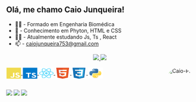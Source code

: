 ## Olá, me chamo Caio Junqueira!

- 🧑‍🎓 - Formado em Engenharia Biomédica
- 📒 - Conhecimento em Phyton, HTML e CSS
- 🧑‍🏫 - Atualmente estudando Js, Ts , React
- 📫 - caiojunqueira753@gmail.com

<div align="center">
  <a href="https://github.com/CaioJunqueiras">
  <img height="180em" src="https://github-readme-stats.vercel.app/api?username=CaioJunqueiras&show_icons=true&theme=dark&include_all_commits=true&count_private=true"/>
  <img height="180em" src="https://github-readme-stats.vercel.app/api/top-langs/?username=CaioJunqueiras&layout=compact&langs_count=7&theme=dark"/>
</div>
    
<div style="display: inline_block"><br>
  <img align="center" alt="Caio-Js" height="30" width="40" src="https://raw.githubusercontent.com/devicons/devicon/master/icons/javascript/javascript-plain.svg">
  <img align="center" alt="Caio-Ts" height="30" width="40" src="https://raw.githubusercontent.com/devicons/devicon/master/icons/typescript/typescript-plain.svg">
  <img align="center" alt="Caio-React" height="30" width="40" src="https://raw.githubusercontent.com/devicons/devicon/master/icons/react/react-original.svg">
  <img align="center" alt="Caio-HTML" height="30" width="40" src="https://raw.githubusercontent.com/devicons/devicon/master/icons/html5/html5-original.svg">
  <img align="center" alt="Caio-CSS" height="30" width="40" src="https://raw.githubusercontent.com/devicons/devicon/master/icons/css3/css3-original.svg">
  <img align="center" alt="Caio-Python" height="30" width="40" src="https://raw.githubusercontent.com/devicons/devicon/master/icons/python/python-original.svg">
  <img align="right" alt="Caio-Pic" height="150" style="border-radius:50px;" src="https://github.com/user-attachments/assets/efb04eee-d222-4f3a-a9e7-7d78027a3de3">
</div>

  ##

  <div> 
  <a href="https://www.instagram.com/caio_junqs?igsh=MWY4anRqc3BtZXo4cg%3D%3D" target="_blank"><img src="https://img.shields.io/badge/-Instagram-%23E4405F?style=for-the-badge&logo=instagram&logoColor=white" target="_blank"></a>
  <a href="https://www.linkedin.com/in/caio-junqueira-0948b1252/" target="_blank"><img src="https://img.shields.io/badge/-LinkedIn-%230077B5?style=for-the-badge&logo=linkedin&logoColor=white" target="_blank"></a> 
  <a href = "mailto:caiojunqueira753@gmail.com"><img src="https://img.shields.io/badge/-Gmail-%23333?style=for-the-badge&logo=gmail&logoColor=white" target="_blank"></a>
  
</div>
